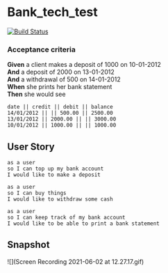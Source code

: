 # Bank_tech_test
[![Build Status](https://travis-ci.com/YohannTisserand/bank_tech_test.svg?branch=main)](https://travis-ci.com/YohannTisserand/bank_tech_test)

### Acceptance criteria

**Given** a client makes a deposit of 1000 on 10-01-2012  
**And** a deposit of 2000 on 13-01-2012  
**And** a withdrawal of 500 on 14-01-2012  
**When** she prints her bank statement  
**Then** she would see

```
date || credit || debit || balance
14/01/2012 || || 500.00 || 2500.00
13/01/2012 || 2000.00 || || 3000.00
10/01/2012 || 1000.00 || || 1000.00
```
## User Story
```
as a user
so I can top up my bank account
I would like to make a deposit
```
```
as a user
so I can buy things
I would like to withdraw some cash
```
```
as a user
so I can keep track of my bank account
I would like to be able to print a bank statement
```
## Snapshot
![](Screen Recording 2021-06-02 at 12.27.17.gif)
